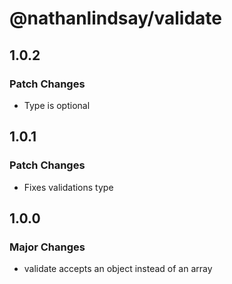 # @nathanlindsay/validate

## 1.0.2

### Patch Changes

- Type is optional

## 1.0.1

### Patch Changes

- Fixes validations type

## 1.0.0

### Major Changes

- validate accepts an object instead of an array
